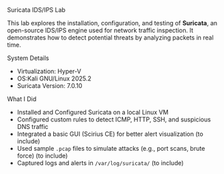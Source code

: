 Suricata IDS/IPS Lab

This lab explores the installation, configuration, and testing of **Suricata**, an open-source IDS/IPS engine used for network traffic inspection. It demonstrates how to detect potential threats by analyzing packets in real time.

System Details
- Virtualization: Hyper-V
- OS:Kali GNU/Linux 2025.2
- Suricata Version: 7.0.10

What I Did
- Installed and Configured Suricata on a local Linux VM
- Configured custom rules to detect ICMP, HTTP, SSH, and suspicious DNS traffic
- Integrated a basic GUI (Scirius CE) for better alert visualization (to include)
- Used sample `.pcap` files to simulate attacks (e.g., port scans, brute force) (to include)
- Captured logs and alerts in `/var/log/suricata/` (to include)
